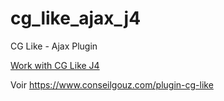 # cg_like_ajax_j4 
CG Like - Ajax Plugin

<a href='https://github.com/pmleconte/cg_like_j4'>Work with CG Like J4</a>

Voir https://www.conseilgouz.com/plugin-cg-like
